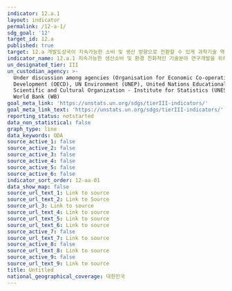 ```yaml
---
indicator: 12.a.1
layout: indicator
permalink: /12-a-1/
sdg_goal: '12'
target_id: 12.a
published: true
target: 12.a 개발도상국이 지속가능한 소비 및 생산 방향으로 전환할 수 있게 과학기술 역량 강화 지원
indicator_name: 12.a.1 지속가능한 생산소비 및 환경 친화적인 기술분야 연구개발을 위해 개발도상국에 지원되는 금액
un_designated_tier: III
un_custodian_agency: >-
  Under discussion among agencies (Organisation for Economic Co-operation and
  Development (OECD), UN Environment (UNEP), United Nations Educational,
  Scientific and Cultural Organization - Institute for Statistics (UNESCO-UIS),
  World Bank (WB)
goal_meta_link: 'https://unstats.un.org/sdgs/tierIII-indicators/'
goal_meta_link_text: 'https://unstats.un.org/sdgs/tierIII-indicators/'
reporting_status: notstarted
data_non_statistical: false
graph_type: line
data_keywords: ODA
source_active_1: false
source_active_2: false
source_active_3: false
source_active_4: false
source_active_5: false
source_active_6: false
indicator_sort_order: 12-aa-01
data_show_map: false
source_url_text_1: Link to source
source_url_text_2: Link to Source
source_url_3: Link to source
source_url_text_4: Link to source
source_url_text_5: Link to source
source_url_text_6: Link to source
source_active_7: false
source_url_text_7: Link to source
source_active_8: false
source_url_text_8: Link to source
source_active_9: false
source_url_text_9: Link to source
title: Untitled
national_geographical_coverage: 대한민국
---
```

